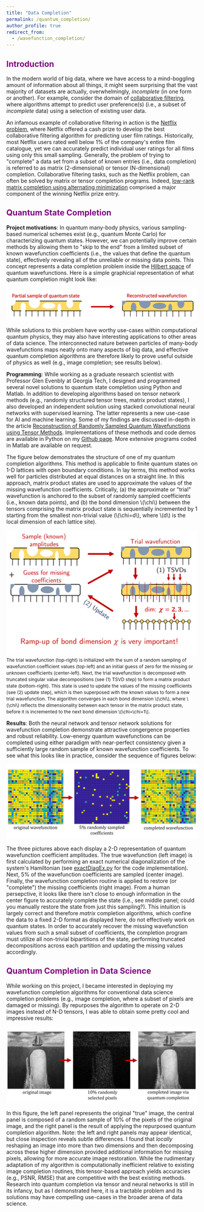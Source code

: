 ```yaml
---
title: "Data Completion"
permalink: /quantum_completion/
author_profile: true
redirect_from:
  - /wavefunction_completion/
---
```


## <span style="color: purple;"> Introduction </span>
In the modern world of big data, where we have access to a mind-boggling amount of information about all things, it might seem surprising that the vast majority of datasets are actually, overwhelmingly, *incomplete* (in one form or another). For example, consider the domain of [collaborative filtering](https://en.wikipedia.org/wiki/Collaborative_filtering), where algorithms attempt to predict user preference(s) (i.e., a subset of *incomplete* data) using a selection of existing user data.

An infamous example of collaborative filtering in action is the [Netflix problem](https://en.wikipedia.org/wiki/Netflix_Prize), where Netflix offered a cash prize to develop the best collaborative filtering algorithm for predicting user film ratings. Historically, most Netflix users rated well below 1% of the company's entire film catalogue, yet we can accurately predict individual user ratings for all films using only this small sampling. Generally, the problem of trying to "complete" a data set from a subset of known entries (i.e., data completion) is referred to as matrix (2-dimensional) or tensor (N-dimensional) completion. Collaborative filtering tasks, such as the Netflix problem, can often be solved by matrix or tensor completion programs. Indeed, [low-rank matrix completion using alternating minimization](https://arxiv.org/pdf/1212.0467) comprised a major component of the winning Netflix prize entry.

## <span style="color: purple;"> Quantum State Completion </span>
**Project motivations**: In quantum many-body physics, various sampling-based numerical schemes exist (e.g., quantum Monte Carlo) for characterizing quantum states. However, we can potentially improve certain methods by allowing them to "skip to the end" from a limited subset of known wavefunction coefficients (i.e., the values that define the quantum state), effectively revealing all of the unreliable or missing data points. This concept represents a data completion problem inside the [Hilbert space](https://mathworld.wolfram.com/HilbertSpace.html) of quantum wavefunctions. Here is a simple graphicial representation of what quantum completion might look like:

![Quantum State Completion Visual](../files/quantum/quantum_completion_visual.png)

While solutions to this problem have worthy use-cases within computational quantum physics, they may also have interesting applications to other areas of data science. The interconnected nature between particles of many-body wavefunctions maps neatly onto many aspects of big data, and effective quantum completion algorithms are therefore likely to prove useful outside of physics as well (e.g., image completion; see results below).

**Programming**: While working as a graduate research scientist with Professor Glen Evenbly at Georgia Tech, I designed and programmed several novel solutions to quantum state completion using Python and Matlab. In addition to developing algorithms based on tensor network methods (e.g., randomly structured tensor trees, matrix product states), I also developed an independent solution using stacked convolutional neural networks with supervised learning. The latter represents a new use-case for AI and machine learning. Some of my findings are discussed in-depth in the article [Reconstruction of Randomly Sampled Quantum Wavefunctions using Tensor Methods](https://arxiv.org/abs/2310.01628). Implementations of these methods and code demos are available in Python on my [Github page](https://github.com/astahl3). More extensive programs coded in Matlab are available on request.

The figure below demonstrates the structure of one of my quantum completion algorithms. This method is applicable to finite quantum states on 1-D lattices with open boundary conditions. In lay terms, this method works well for particles distributed at equal distances on a straight line. In this approach, matrix product states are used to approximate the values of the missing wavefunction coefficients. Critically, (a) the approximate or "trial" wavefunction is anchored to the subset of randomly sampled coefficients (i.e., known data points), and (b) the bond dimension \\(\chi\\) between the tensors comprising the matrix product state is sequentially incremented by 1 starting from the smallest non-trivial value (\\(\chi=d\\), where \\(d\\) is the local dimension of each lattice site).

![Truncated MPS Completion Visual](../files/quantum/truncated_mps_completion.png)
<span style="font-size: 12px; color=grey">The trial wavefunction (top-right) is initialized with the sum of a random sampling of wavefunction coefficient values (top-left) and an initial guess of zero for the missing or unknown coefficients (center-left). Next, the trial wavefunction is decomposed with truncated singular value decompositions (see (1) TSVD step) to form a matrix product state (bottom-right). This state is used to update the values of the missing coefficients (see (2) update step), which is then superposed with the known values to form a new trial wavefunction. The algorithm converges in each bond dimension \\(\chi\\), where \\(\chi\\) reflects the dimensionality between each tensor in the matrix product state, before it is incremented to the next bond dimension \\(\chi=\chi+1\\).</span>

**Results**: Both the neural network and tensor network solutions for wavefunction completion demonstrate attractive congergence properties and robust reliability. Low-energy quantum wavefunctions can be completed using either paradigm with near-perfect consistency given a sufficiently large random sample of known wavefunction coefficients. To see what this looks like in practice, consider the sequence of figures below:

![2-D Quantum Completion Visual](../files/quantum/wavefunction_completion_example.png)

The three pictures above each display a 2-D representation of quantum wavefunction coefficient amplitudes. The true wavefunction (left image) is first calculated by performing an exact numerical diagonalization of the system's Hamiltonian (see [exactDiagEx.py](https://github.com/astahl3/wavefunction_completion/blob/main/exactDiagEx.py) for the code implementation). Next, 5% of the wavefunction coefficients are sampled (center image). Finally, the wavefunction completion routine is applied to restore (or "complete") the missing coefficients (right image). From a human persepctive, it looks like there isn't close to enough information in the center figure to accurately complete the state (i.e., see middle panel; could you manually restore the state from just this sampling?). This intuition is largely correct and therefore *matrix* completion algorithms, which confine the data to a fixed 2-D format as displayed here, do not effectively work on quantum states. In order to accurately recover the missing wavefunction values from such a small subset of coefficients, the completion program must utilize all non-trivial bipartitions of the state, performing truncated decompositions across each partition and updating the missing values accordingly.

## <span style="color: purple;"> Quantum Completion in Data Science </span>
While working on this project, I became interested in deploying my wavefunction completion algorithms for conventional data science completion problems (e.g., image  completion, where a subset of pixels are damaged or missing). By repurposes the algorithm to operate on 2-D images instead of N-D tensors, I was able to obtain some pretty cool and impressive results:

![2-D Image Completion Visual](../files/quantum/image_completion_example.png)

In this figure, the left panel represents the original "true" image, the central panel is composed of a random sample of 10% of the pixels of the original image, and the right panel is the result of applying the repurposed quantum completion algorithm. Note: the left and right panels may appear identical, but close inspection reveals subtle differences. I found that *locally* reshaping an image into more than two dimensions and then decomposing across these higher dimension provided additional information for missing pixels, allowing for more accurate image restoration. While the rudimentary adaptation of my algorithm is computationally inefficient relative to existing image completion routines, this tensor-based approach yields accuracies (e.g., PSNR, RMSE) that are competitive with the best existing methods. Research into quantum completion via tensor and neural networks is still in its infancy, but as I demonstrated here, it is a tractable problem and its solutions may have compelling use-cases in the broader arena of data science.